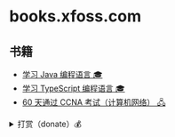 # books.xfoss.com

## 书籍

- [学习 Java 编程语言 🎓](https://java.xfoss.com/)
- [学习 TypeScript 编程语言 🎓](https://ts.xfoss.com/)
- [60 天通过 CCNA 考试（计算机网络） 🖧](https://ccna60d.xfoss.com/)


<details>
    <summary>打赏（donate）💰</summary>

![支付宝-Alipay](alipay-laxers.png)

*支付宝-Alipay，扫码付款*

![微信支付-WeChat Pay](wechat-pay-lenny.png)

*微信支付-WeChat Pay, 扫码付款*


![比特币付款-Bitcoin](btc-qrcode.png)

*比特币-Bitcoin，扫码付款*

</details>
